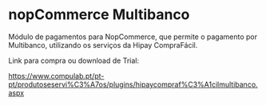 # nopCommerce Multibanco

Módulo de pagamentos para NopCommerce, que permite o pagamento por Multibanco, utilizando os serviços da Hipay CompraFácil.

Link para compra ou download de Trial:

https://www.compulab.pt/pt-pt/produtoseservi%C3%A7os/plugins/hipaycompraf%C3%A1cilmultibanco.aspx
